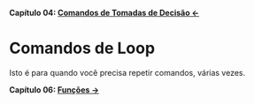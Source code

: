 **Capítulo 04: [Comandos de Tomadas de Decisão ←](/chapter-04)**

# Comandos de Loop

Isto é para quando você precisa repetir comandos, várias vezes.

**Capítulo 06: [Funções →](/chapter-06)**
